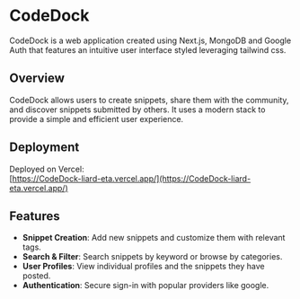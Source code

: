 # CodeDock

CodeDock is a web application created using Next.js, MongoDB and Google Auth that features an intuitive user interface styled leveraging tailwind css.

## Overview

CodeDock allows users to create snippets, share them with the community, and discover snippets submitted by others. It uses a modern stack to provide a simple and efficient user experience.

## Deployment

Deployed on Vercel:  
[https://CodeDock-liard-eta.vercel.app/](https://CodeDock-liard-eta.vercel.app/)

## Features

- **Snippet Creation**: Add new snippets and customize them with relevant tags.
- **Search & Filter**: Search snippets by keyword or browse by categories.
- **User Profiles**: View individual profiles and the snippets they have posted.
- **Authentication**: Secure sign-in with popular providers like google.
